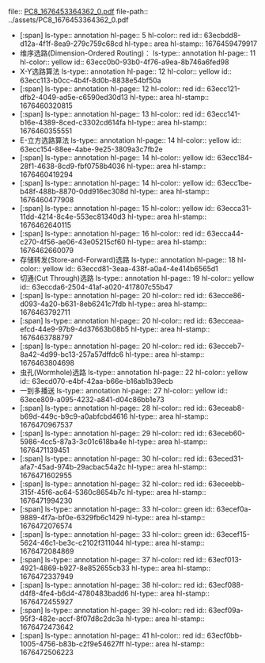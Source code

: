 file:: [PC8_1676453364362_0.pdf](../assets/PC8_1676453364362_0.pdf)
file-path:: ../assets/PC8_1676453364362_0.pdf

- [:span]
  ls-type:: annotation
  hl-page:: 5
  hl-color:: red
  id:: 63ecbdd8-d12a-4f1f-8ea9-279c759c68cd
  hl-type:: area
  hl-stamp:: 1676459479917
- 维序选路(Dimension-Ordered Routing)：
  ls-type:: annotation
  hl-page:: 11
  hl-color:: yellow
  id:: 63ecc0b0-93b0-4f76-a9ea-8b746a6fed98
- X-Y选路算法
  ls-type:: annotation
  hl-page:: 12
  hl-color:: yellow
  id:: 63ecc113-b0cc-4b4f-8d0b-8838e54bf50a
- [:span]
  ls-type:: annotation
  hl-page:: 12
  hl-color:: red
  id:: 63ecc121-dfb2-4049-ad5e-c6590ed30d13
  hl-type:: area
  hl-stamp:: 1676460320815
- [:span]
  ls-type:: annotation
  hl-page:: 13
  hl-color:: red
  id:: 63ecc141-b16e-4389-8ced-c3302cd614fa
  hl-type:: area
  hl-stamp:: 1676460355551
- E-立方选路算法
  ls-type:: annotation
  hl-page:: 14
  hl-color:: yellow
  id:: 63ecc154-88ee-4abe-9e25-3809a3c7fb2e
- [:span]
  ls-type:: annotation
  hl-page:: 14
  hl-color:: yellow
  id:: 63ecc184-28f1-4638-8cd9-fbf0758b4036
  hl-type:: area
  hl-stamp:: 1676460419294
- [:span]
  ls-type:: annotation
  hl-page:: 14
  hl-color:: yellow
  id:: 63ecc1be-b48f-488b-8870-0dd916ec308d
  hl-type:: area
  hl-stamp:: 1676460477908
- [:span]
  ls-type:: annotation
  hl-page:: 15
  hl-color:: yellow
  id:: 63ecca31-11dd-4214-8c4e-553ec81340d3
  hl-type:: area
  hl-stamp:: 1676462640115
- [:span]
  ls-type:: annotation
  hl-page:: 16
  hl-color:: red
  id:: 63ecca44-c270-4f56-ae06-43e05215cf60
  hl-type:: area
  hl-stamp:: 1676462660079
- 存储转发(Store-and-Forward)选路
  ls-type:: annotation
  hl-page:: 18
  hl-color:: yellow
  id:: 63eccd81-3eaa-438f-a0a4-4e414b6565d1
- 切通(Cut Through)选路
  ls-type:: annotation
  hl-page:: 19
  hl-color:: yellow
  id:: 63eccda6-2504-41af-a020-417807c55b47
- [:span]
  ls-type:: annotation
  hl-page:: 20
  hl-color:: red
  id:: 63ecce86-d093-4a20-b631-8eb6241c7fdb
  hl-type:: area
  hl-stamp:: 1676463792711
- [:span]
  ls-type:: annotation
  hl-page:: 20
  hl-color:: red
  id:: 63ecceaa-efcd-44e9-97b9-4d37663b08b5
  hl-type:: area
  hl-stamp:: 1676463788797
- [:span]
  ls-type:: annotation
  hl-page:: 20
  hl-color:: red
  id:: 63ecceb7-8a42-4d99-bc13-257a57dffdc6
  hl-type:: area
  hl-stamp:: 1676463804698
- 虫孔(Wormhole)选路
  ls-type:: annotation
  hl-page:: 22
  hl-color:: yellow
  id:: 63ecd070-e4bf-42aa-b66e-b16ab1b39ecb
- 一到多播送
  ls-type:: annotation
  hl-page:: 27
  hl-color:: yellow
  id:: 63ece809-a095-4232-a841-d04c86bb1e73
- [:span]
  ls-type:: annotation
  hl-page:: 28
  hl-color:: red
  id:: 63eceab8-b69d-449c-b9c9-a0abfcbd4616
  hl-type:: area
  hl-stamp:: 1676470967537
- [:span]
  ls-type:: annotation
  hl-page:: 29
  hl-color:: red
  id:: 63eceb60-5986-4cc5-87a3-3c01c618ba4e
  hl-type:: area
  hl-stamp:: 1676471139451
- [:span]
  ls-type:: annotation
  hl-page:: 30
  hl-color:: red
  id:: 63eced31-afa7-45ad-974b-29acbac54a2c
  hl-type:: area
  hl-stamp:: 1676471602955
- [:span]
  ls-type:: annotation
  hl-page:: 32
  hl-color:: red
  id:: 63eceebb-315f-45f6-ac64-5360c8654b7c
  hl-type:: area
  hl-stamp:: 1676471994230
- [:span]
  ls-type:: annotation
  hl-page:: 33
  hl-color:: green
  id:: 63ecef0a-9889-4f7a-bf0e-6329fb6c1429
  hl-type:: area
  hl-stamp:: 1676472076574
- [:span]
  ls-type:: annotation
  hl-page:: 33
  hl-color:: green
  id:: 63ecef15-5624-46c1-be3c-c2102f311044
  hl-type:: area
  hl-stamp:: 1676472084869
- [:span]
  ls-type:: annotation
  hl-page:: 37
  hl-color:: red
  id:: 63ecf013-4921-4869-b927-8e852655cb33
  hl-type:: area
  hl-stamp:: 1676472337949
- [:span]
  ls-type:: annotation
  hl-page:: 38
  hl-color:: red
  id:: 63ecf088-d4f8-4fe4-b6d4-4780483badd6
  hl-type:: area
  hl-stamp:: 1676472455927
- [:span]
  ls-type:: annotation
  hl-page:: 39
  hl-color:: red
  id:: 63ecf09a-95f3-482e-accf-8f07d8c2dc3a
  hl-type:: area
  hl-stamp:: 1676472473642
- [:span]
  ls-type:: annotation
  hl-page:: 41
  hl-color:: red
  id:: 63ecf0bb-1005-4756-b83b-c2f9e54627ff
  hl-type:: area
  hl-stamp:: 1676472506223